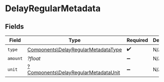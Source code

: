 # DelayRegularMetadata


## Fields

| Field                                                                                       | Type                                                                                        | Required                                                                                    | Description                                                                                 |
| ------------------------------------------------------------------------------------------- | ------------------------------------------------------------------------------------------- | ------------------------------------------------------------------------------------------- | ------------------------------------------------------------------------------------------- |
| `type`                                                                                      | [Components\DelayRegularMetadataType](../../Models/Components/DelayRegularMetadataType.md)  | :heavy_check_mark:                                                                          | N/A                                                                                         |
| `amount`                                                                                    | *?float*                                                                                    | :heavy_minus_sign:                                                                          | N/A                                                                                         |
| `unit`                                                                                      | [?Components\DelayRegularMetadataUnit](../../Models/Components/DelayRegularMetadataUnit.md) | :heavy_minus_sign:                                                                          | N/A                                                                                         |